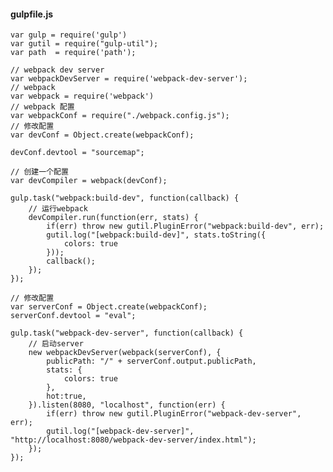 #### gulpfile.js
    var gulp = require('gulp')
    var gutil = require("gulp-util");
    var path  = require('path');
    
    // webpack dev server
    var webpackDevServer = require('webpack-dev-server');
    // webpack
    var webpack = require('webpack')
    // webpack 配置
    var webpackConf = require("./webpack.config.js");
    // 修改配置
    var devConf = Object.create(webpackConf);
    
    devConf.devtool = "sourcemap";
    
    // 创建一个配置
    var devCompiler = webpack(devConf);
    
    gulp.task("webpack:build-dev", function(callback) {
        // 运行webpack
        devCompiler.run(function(err, stats) {
            if(err) throw new gutil.PluginError("webpack:build-dev", err);
            gutil.log("[webpack:build-dev]", stats.toString({
                colors: true
            }));
            callback();
        });
    });
    
    // 修改配置
    var serverConf = Object.create(webpackConf);
    serverConf.devtool = "eval";
    
    gulp.task("webpack-dev-server", function(callback) {
        // 启动server
        new webpackDevServer(webpack(serverConf), {
            publicPath: "/" + serverConf.output.publicPath,
            stats: {
                colors: true
            },
            hot:true,
        }).listen(8080, "localhost", function(err) {
            if(err) throw new gutil.PluginError("webpack-dev-server", err);
            gutil.log("[webpack-dev-server]", "http://localhost:8080/webpack-dev-server/index.html");
        });
    });